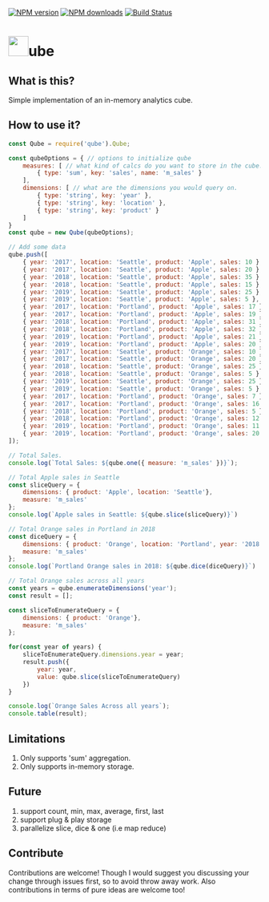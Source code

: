 <span class="badge-npmversion"><a href="https://npmjs.org/package/qube" title="View this project on NPM"><img src="https://img.shields.io/npm/v/qube.svg" alt="NPM version" /></a></span>
<span class="badge-npmdownloads"><a href="https://npmjs.org/package/qube" title="View this project on NPM"><img src="https://img.shields.io/npm/dm/qube.svg" alt="NPM downloads" /></a></span>
[![Build Status](https://travis-ci.org/spatney/qube.svg?branch=master)](https://travis-ci.org/spatney/qube)
<div/>

# <img src="https://envy.azureedge.net/github/cube.png" width="40" height="40">ube 

## What is this?

Simple implementation of an in-memory analytics cube. 

## How to use it?

```javascript
const Qube = require('qube').Qube;

const qubeOptions = { // options to initialize qube
    measures: [ // what kind of calcs do you want to store in the cube. 
        { type: 'sum', key: 'sales', name: 'm_sales' }
    ],
    dimensions: [ // what are the dimensions you would query on. 
        { type: 'string', key: 'year' },
        { type: 'string', key: 'location' },
        { type: 'string', key: 'product' }
    ]
}
const qube = new Qube(qubeOptions);

// Add some data
qube.push([
    { year: '2017', location: 'Seattle', product: 'Apple', sales: 10 },
    { year: '2017', location: 'Seattle', product: 'Apple', sales: 20 },
    { year: '2018', location: 'Seattle', product: 'Apple', sales: 35 },
    { year: '2018', location: 'Seattle', product: 'Apple', sales: 15 },
    { year: '2019', location: 'Seattle', product: 'Apple', sales: 25 },
    { year: '2019', location: 'Seattle', product: 'Apple', sales: 5 },
    { year: '2017', location: 'Portland', product: 'Apple', sales: 17 },
    { year: '2017', location: 'Portland', product: 'Apple', sales: 19 },
    { year: '2018', location: 'Portland', product: 'Apple', sales: 31 },
    { year: '2018', location: 'Portland', product: 'Apple', sales: 32 },
    { year: '2019', location: 'Portland', product: 'Apple', sales: 21 },
    { year: '2019', location: 'Portland', product: 'Apple', sales: 20 },
    { year: '2017', location: 'Seattle', product: 'Orange', sales: 10 },
    { year: '2017', location: 'Seattle', product: 'Orange', sales: 20 },
    { year: '2018', location: 'Seattle', product: 'Orange', sales: 25 },
    { year: '2018', location: 'Seattle', product: 'Orange', sales: 5 },
    { year: '2019', location: 'Seattle', product: 'Orange', sales: 25 },
    { year: '2019', location: 'Seattle', product: 'Orange', sales: 5 },
    { year: '2017', location: 'Portland', product: 'Orange', sales: 7 },
    { year: '2017', location: 'Portland', product: 'Orange', sales: 16 },
    { year: '2018', location: 'Portland', product: 'Orange', sales: 5 },
    { year: '2018', location: 'Portland', product: 'Orange', sales: 12 },
    { year: '2019', location: 'Portland', product: 'Orange', sales: 11 },
    { year: '2019', location: 'Portland', product: 'Orange', sales: 20 },
]);

// Total Sales.
console.log(`Total Sales: ${qube.one({ measure: 'm_sales' })}`);

// Total Apple sales in Seattle
const sliceQuery = {
    dimensions: { product: 'Apple', location: 'Seattle'}, 
    measure: 'm_sales' 
};
console.log(`Apple sales in Seattle: ${qube.slice(sliceQuery)}`)

// Total Orange sales in Portland in 2018
const diceQuery = {
    dimensions: { product: 'Orange', location: 'Portland', year: '2018'}, 
    measure: 'm_sales' 
};
console.log(`Portland Orange sales in 2018: ${qube.dice(diceQuery)}`)

// Total Orange sales across all years
const years = qube.enumerateDimensions('year');
const result = [];

const sliceToEnumerateQuery = {
    dimensions: { product: 'Orange'}, 
    measure: 'm_sales' 
};

for(const year of years) {
    sliceToEnumerateQuery.dimensions.year = year;
    result.push({
        year: year,
        value: qube.slice(sliceToEnumerateQuery)
    })
}

console.log(`Orange Sales Across all years`);
console.table(result);
```

## Limitations

1. Only supports 'sum' aggregation.
2. Only supports in-memory storage. 

## Future

1. support count, min, max, average, first, last
2. support plug & play storage
3. parallelize slice, dice & one (i.e map reduce) 

## Contribute

Contributions are welcome! Though I would suggest you discussing your change through issues first, so to avoid throw away work. Also contributions in terms of pure ideas are welcome too!
